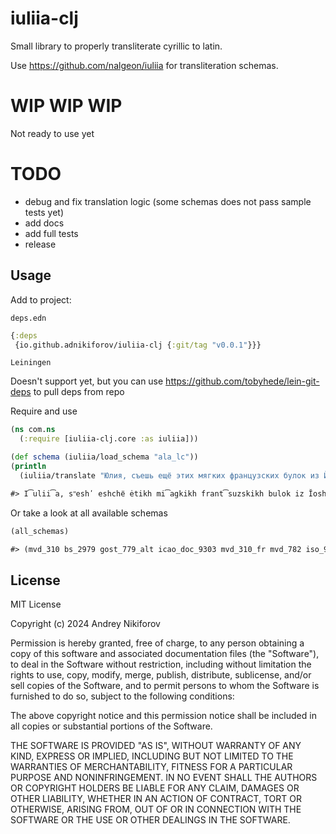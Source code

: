 # iuliia-clj

Small library to properly transliterate cyrillic to latin. 

Use https://github.com/nalgeon/iuliia for transliteration schemas.

# WIP WIP WIP
Not ready to use yet

# TODO

- debug and fix translation logic (some schemas does not pass sample tests yet)
- add docs
- add full tests
- release

## Usage

Add to project:

`deps.edn`

```clojure
{:deps
 {io.github.adnikiforov/iuliia-clj {:git/tag "v0.0.1"}}}
```

`Leiningen`

Doesn't support yet, but you can use https://github.com/tobyhede/lein-git-deps to pull deps from repo

Require and use

```clojure
(ns com.ns
  (:require [iuliia-clj.core :as iuliia]))

(def schema (iuliia/load_schema "ala_lc"))
(println
  (iuliia/translate "Юлия, съешь ещё этих мягких французских булок из Йошкар-Олы, да выпей алтайского чаю" schema))

#> I͡ulii͡a, sʺeshʹ eshchё ėtikh mi͡agkikh frant͡suzskikh bulok iz Ĭoshkar-Oly, da vypeĭ altaĭskogo chai͡u
```

Or take a look at all available schemas

```clojure
(all_schemas)

#> (mvd_310 bs_2979 gost_779_alt icao_doc_9303 mvd_310_fr mvd_782 iso_9_1968_alt mosmetro gost_7034 gost_16876_alt gost_52290 ungegn_1987 telegram gost_16876 gost_779 wikipedia bgn_pcgn iso_9_1968 yandex_money ala_lc yandex_maps gost_52535 bgn_pcgn_alt iso_9_1954 bs_2979_alt scientific ala_lc_alt)
```

## License

MIT License

Copyright (c) 2024 Andrey Nikiforov

Permission is hereby granted, free of charge, to any person obtaining a copy
of this software and associated documentation files (the "Software"), to deal
in the Software without restriction, including without limitation the rights
to use, copy, modify, merge, publish, distribute, sublicense, and/or sell
copies of the Software, and to permit persons to whom the Software is
furnished to do so, subject to the following conditions:

The above copyright notice and this permission notice shall be included in all
copies or substantial portions of the Software.

THE SOFTWARE IS PROVIDED "AS IS", WITHOUT WARRANTY OF ANY KIND, EXPRESS OR
IMPLIED, INCLUDING BUT NOT LIMITED TO THE WARRANTIES OF MERCHANTABILITY,
FITNESS FOR A PARTICULAR PURPOSE AND NONINFRINGEMENT. IN NO EVENT SHALL THE
AUTHORS OR COPYRIGHT HOLDERS BE LIABLE FOR ANY CLAIM, DAMAGES OR OTHER
LIABILITY, WHETHER IN AN ACTION OF CONTRACT, TORT OR OTHERWISE, ARISING FROM,
OUT OF OR IN CONNECTION WITH THE SOFTWARE OR THE USE OR OTHER DEALINGS IN THE
SOFTWARE.
